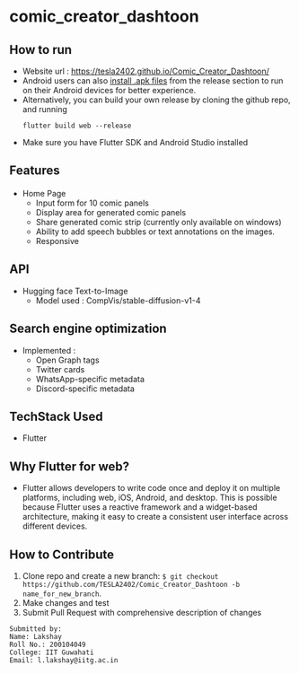 # comic_creator_dashtoon

## How to run
- Website url : https://tesla2402.github.io/Comic_Creator_Dashtoon/
- Android users can also [install .apk files](https://github.com/TESLA2402/Comic_Creator_Dashtoon/releases/download/v1.0.31/app-debug.apk) from the release section to run on their Android devices for better experience.
- Alternatively, you can build your own release by cloning the github repo, and running 
  ```
  flutter build web --release
  ```
- Make sure you have Flutter SDK and Android Studio installed

## Features

#### <ul>
- Home Page
  - Input form for 10 comic panels
  - Display area for generated comic panels
  - Share generated comic strip (currently only available on windows)
  - Ability to add speech bubbles or text annotations on the images.
  - Responsive
</ul>

## API
- Hugging face Text-to-Image
  - Model used : CompVis/stable-diffusion-v1-4 

## Search engine optimization
- Implemented :
  - Open Graph tags
  - Twitter cards
  - WhatsApp-specific metadata
  - Discord-specific metadata

## TechStack Used
- Flutter

## Why Flutter for web?
- Flutter allows developers to write code once and deploy it on multiple platforms, including web, iOS, Android, and desktop. This is possible because Flutter uses a reactive framework and a widget-based architecture, making it easy to create a consistent user interface across different devices.

## How to Contribute

1. Clone repo and create a new branch: `$ git checkout https://github.com/TESLA2402/Comic_Creator_Dashtoon -b name_for_new_branch`.
2. Make changes and test
3. Submit Pull Request with comprehensive description of changes


```
Submitted by:
Name: Lakshay
Roll No.: 200104049
College: IIT Guwahati
Email: l.lakshay@iitg.ac.in
```


